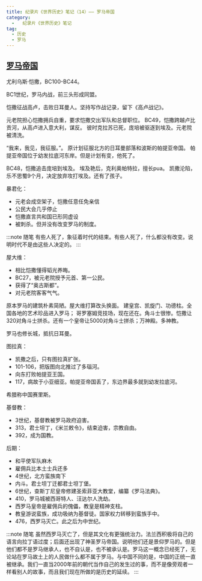 ```yaml
---
title: 纪录片《世界历史》笔记（14）—— 罗马帝国
category:
  -   纪录片《世界历史》笔记
tag: 
  - 历史
  - 罗马
---
```


## [罗马帝国](https://www.bilibili.com/bangumi/play/ep517681/)

尤利乌斯·恺撒，BC100-BC44。

BC1世纪，罗马内战，前三头形成同盟。

恺撒征战高卢，击败日耳曼人。坚持写作战记录，留下《高卢战记》。

元老院担心恺撒拥兵自重，要求恺撒交出军队和总督职位。
BC49，恺撒跨越卢比贡河，从高卢进入意大利，谋反。
彼时克拉苏已死，庞培被驱逐到埃及。元老院被清洗。

“我来，我见，我征服。”。
原计划征服北方的日耳曼部落和波斯的帕提亚帝国。
帕提亚帝国位于幼发拉底河东岸。但是计划有变，他死了。

BC48，恺撒追击庞培到埃及。
埃及艳后，克利奥帕特拉，擅长pua。
凯撒沦陷，乐不思蜀9个月，决定放弃攻打埃及。还有了孩子。

暴君化：
- 元老会成空架子，恺撒任意任免亲信
- 公民大会几乎停止
- 恺撒直言共和国已形同虚设
- 被刺杀。但并没有改变罗马的制度。

:::note 随笔
有些人死了，象征着时代的结束。有些人死了，什么都没有改变。说明时代不是由这些人决定的。
:::

屋大维：
- 相比恺撒懂得韬光养晦。
- BC27，被元老院授予元首、第一公民。
- 获得了“奥古斯都”。
- 对元老院客客气气。

原本罗马的建筑朴素简陋。屋大维打算改头换面。
建皇宫、凯旋门、功德柱。全国各地的艺术珍品进入罗马；
哥罗塞姆竞技场，现在还在。角斗士很惨。恺撒让320对角斗士拼杀。还有一个皇帝让5000对角斗士拼杀；万神殿。多神教。

罗马也修长城，抵抗日耳曼。

图拉真：
- 凯撒之后，只有图拉真扩张。
- 101-106，把版图向北推过了多瑙河。
- 向东打败帕提亚王国。
- 117，病故于小亚细亚。帕提亚帝国丢了，东边界最多就到幼发拉底河。

希腊称中国赛里斯。

基督教：
- 3世纪，基督教被罗马政府迫害。
- 313，君士坦丁，《米兰敕令》，结束迫害，宗教自由。
- 392，成为国教。

后期：
- 和平使军队麻木
- 雇佣兵比本土士兵还多
- 4世纪，北方蛮族南下
- 内斗。君士坦丁迁都君士坦丁堡。
- 6世纪，查斯丁尼皇帝修建圣索菲亚大教堂，编纂《罗马法典》。
- 410，罗马城被西哥特人、汪达尔人洗劫。
- 西罗马皇帝是雇佣兵的傀儡，教皇是精神支柱。
- 教皇游说蛮族，成功吸纳为基督徒。国家权力转移到蛮族手中。
- 476，西罗马灭亡。此之后为中世纪。

:::note 随笔
虽然西罗马灭亡了，但是其文化有更强统治力。法兰西积极将自己的语言向拉丁语过度；后面还出现了神圣罗马帝国。说明他们还是景仰罗马的。但是他们都不是罗马继承人，也不自认是，也不被承认是。罗马这一概念已经死了，无论站在罗马故土上的人民做什么都不属于罗马。与中国不同的是，中国的正统一直被继承。我们一直当2000年前的朝代当作自己的发生过的事，而不是像旁观者一样看别人的故事，而且我们现在所做的是历史的延续。
:::